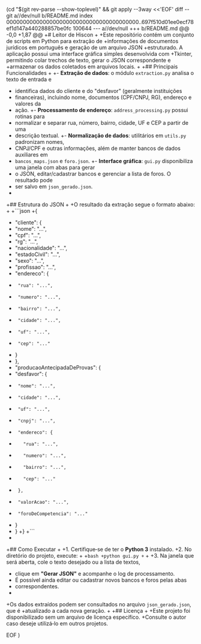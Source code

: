  (cd "$(git rev-parse --show-toplevel)" && git apply --3way <<'EOF' 
diff --git a//dev/null b/README.md
index 0000000000000000000000000000000000000000..697f510d01ee0ecf78ef1d147a440288857be0fc 100644
--- a//dev/null
+++ b/README.md
@@ -0,0 +1,87 @@
+# Leitor de Hiscon
+
+Este repositório contém um conjunto de scripts em Python para extração de
+informações de documentos jurídicos em português e geração de um arquivo JSON
+estruturado. A aplicação possui uma interface gráfica simples desenvolvida com
+Tkinter, permitindo colar trechos de texto, gerar o JSON correspondente e
+armazenar os dados coletados em arquivos locais.
+
+## Principais Funcionalidades
+
+- **Extração de dados**: o módulo `extraction.py` analisa o texto de entrada e
+  identifica dados do cliente e do "desfavor" (geralmente instituições
+  financeiras), incluindo nome, documentos (CPF/CNPJ, RG), endereço e valores da
+  ação.
+- **Processamento de endereço**: `address_processing.py` possui rotinas para
+  normalizar e separar rua, número, bairro, cidade, UF e CEP a partir de uma
+  descrição textual.
+- **Normalização de dados**: utilitários em `utils.py` padronizam nomes,
+  CNPJ/CPF e outras informações, além de manter bancos de dados auxiliares em
+  `bancos_maps.json` e `foro.json`.
+- **Interface gráfica**: `gui.py` disponibiliza uma janela com abas para gerar
+  o JSON, editar/cadastrar bancos e gerenciar a lista de foros. O resultado pode
+  ser salvo em `json_gerado.json`.
+
+## Estrutura do JSON
+
+O resultado da extração segue o formato abaixo:
+
+```json
+{
+  "cliente": {
+    "nome": "...",
+    "cpf": "...",
+    "rg": "...",
+    "nacionalidade": "...",
+    "estadoCivil": "...",
+    "sexo": "...",
+    "profissao": "...",
+    "endereco": {
+      "rua": "...",
+      "numero": "...",
+      "bairro": "...",
+      "cidade": "...",
+      "uf": "...",
+      "cep": "..."
+    }
+  },
+  "producaoAntecipadaDeProvas": {
+    "desfavor": {
+      "nome": "...",
+      "cidade": "...",
+      "uf": "...",
+      "cnpj": "...",
+      "endereco": {
+        "rua": "...",
+        "numero": "...",
+        "bairro": "...",
+        "cep": "..."
+      },
+      "valorAcao": "...",
+      "foroDeCompetencia": "..."
+    }
+  }
+}
+```
+
+## Como Executar
+
+1. Certifique‑se de ter o **Python 3** instalado.
+2. No diretório do projeto, execute:
+
+```bash
+python gui.py
+```
+
+3. Na janela que será aberta, cole o texto desejado ou a lista de textos,
+   clique em **"Gerar JSON"** e acompanhe o log de processamento.
+   É possível ainda editar ou cadastrar novos bancos e foros pelas abas
+   correspondentes.
+
+Os dados extraídos podem ser consultados no arquivo `json_gerado.json`, que é
+atualizado a cada nova geração.
+
+## Licença
+
+Este projeto foi disponibilizado sem um arquivo de licença específico.
+Consulte o autor caso deseje utilizá‑lo em outros projetos.
 
EOF
)
